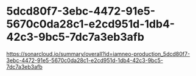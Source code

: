 # 5dcd80f7-3ebc-4472-91e5-5670c0da28c1-e2cd951d-1db4-42c3-9bc5-7dc7a3eb3afb
https://sonarcloud.io/summary/overall?id=iamneo-production_5dcd80f7-3ebc-4472-91e5-5670c0da28c1-e2cd951d-1db4-42c3-9bc5-7dc7a3eb3afb
